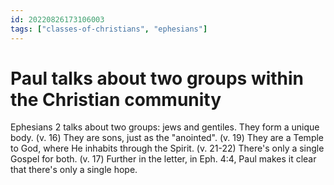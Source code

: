 ```yaml
---
id: 20220826173106003
tags: ["classes-of-christians", "ephesians"]
---
```


# Paul talks about two groups within the Christian community

Ephesians 2 talks about two groups: jews and gentiles. They form a unique body.
(v. 16) They are sons, just as the "anointed". (v. 19) They are a Temple to
God, where He inhabits through the Spirit. (v. 21-22) There's only a single
Gospel for both. (v. 17) Further in the letter, in Eph. 4:4, Paul makes it
clear that there's only a single hope.

